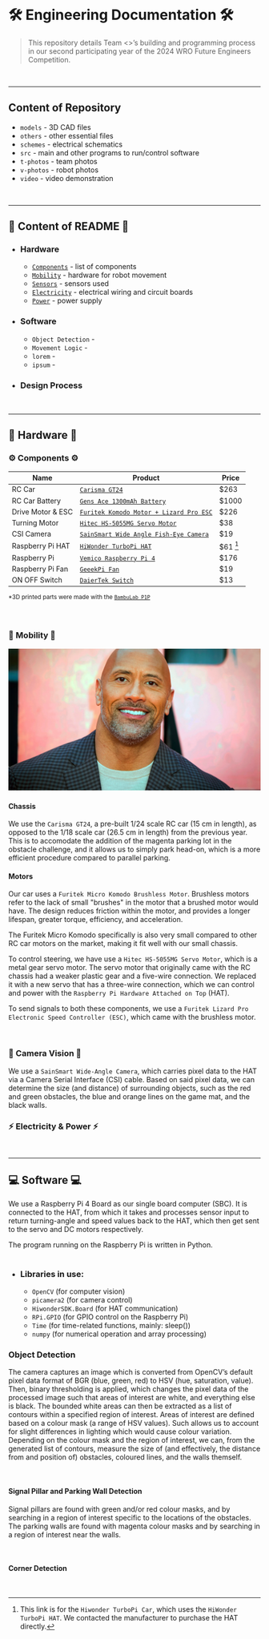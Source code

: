 &nbsp;

🛠️ Engineering Documentation 🛠️
======

> This repository details Team <>’s building and programming process in our second participating year of the 2024 WRO Future Engineers Competition.

&nbsp; 

---

## Content of Repository 
* `models` - 3D CAD files
* `others` - other essential files
* `schemes` - electrical schematics
* `src` - main and other programs to run/control software
* `t-photos` - team photos
* `v-photos` - robot photos
* `video` - video demonstration

&nbsp; 

---

## 📖 Content of README 📖

* ### Hardware
  * [`Components`](#components) - list of components 
  * [`Mobility`](#mobility) - hardware for robot movement
  * [`Sensors`](#sensors) - sensors used
  * [`Electricity`](#electricity) - electrical wiring and circuit boards
  * [`Power`](#power) - power supply
    
* ### Software
  * `Object Detection` - 
  * `Movement Logic` - 
  * `lorem` - 
  * `ipsum` - 
    
* ### Design Process

&nbsp;

---

## 🤖 Hardware 🤖

### ⚙️ Components ⚙️

| Name | Product | Price |
| ----------- | ----------- | ----------- |
| RC Car | [`Carisma GT24`](https://www.canadahobbies.ca/product/hobby-brands/carisma-rc/gt24-124th-4wd-toyota-celica-gt-four-st185-wrc/) | $263 |
| RC Car Battery | [`Gens Ace 1300mAh Battery`](https://www.examplelink.com) | $1000 | *link to be found*
| Drive Motor & ESC | [`Furitek Komodo Motor + Lizard Pro ESC`](https://www.xtremerc.ca/products/furitek-scx24-stinger-brushless-power-system-w-1212-3450kv-brushless-motor?_pos=1&amp;_sid=cf7c35a05&amp;_ss=r) | $226 |
| Turning Motor | [`Hitec HS-5055MG Servo Motor`](https://ca.robotshop.com/products/hs-5055mg-metal-gear-micro-servo-motor?srsltid=AfmBOopv8Z7LoCVOEqe16w05ZV-R78dNmy7dappldIxZiQzCJroxcssFc2Y) | $38 |
| CSI Camera | [`SainSmart Wide Angle Fish-Eye Camera`](https://www.amazon.ca/SainSmart-Fish-Eye-Camera-Raspberry-Arduino/dp/B00N1YJKFS/ref=sr_1_5) | $19 |
| Raspberry Pi HAT | [`HiWonder TurboPi HAT`](https://www.hiwonder.com/collections/raspberrypi-bionic-robot/products/turbopi?variant=40112905388119) | $61 [^1] |
| Raspberry Pi | [`Vemico Raspberry Pi 4`](https://www.amazon.ca/Vemico-Raspberry-Kit-Heatsinks-Screwdriver/dp/B09WXRCYL4/ref=sr_1_3) | $176 |
| Raspberry Pi Fan | [`GeeekPi Fan`](https://www.amazon.ca/dp/B07C9H9LJN?psc=1&ref=ppx_yo2ov_dt_b_product_details) | $19 |
| ON OFF Switch | [`DaierTek Switch`](https://a.co/d/05vnrpJD) | $13 |

[^1]:This link is for the `Hiwonder TurboPi Car`, which uses the `HiWonder TurboPi HAT`. We contacted the manufacturer to purchase the HAT directly.

<sup>*3D printed parts were made with the [`BambuLab P1P`](https://ca.store.bambulab.com/products/p1p)</sup>

&nbsp;

### 🚗 Mobility 🚗

<img src="v-photos/rock.webp" width="700" height=auto>

#### Chassis
We use the `Carisma GT24`, a pre-built 1/24 scale RC car (15 cm in length), as opposed to the 1/18 scale car (26.5 cm in length) from the previous year. This is to accomodate the addition of the magenta parking lot in the obstacle challenge, and it allows us to simply park head-on, which is a more efficient procedure compared to parallel parking. 

#### Motors
Our car uses a `Furitek Micro Komodo Brushless Motor`. Brushless motors refer to the lack of small "brushes" in the motor that a brushed motor would have. The design reduces friction within the motor, and provides a longer lifespan, greater torque, efficiency, and acceleration. 

The Furitek Micro Komodo specifically is also very small compared to other RC car motors on the market, making it fit well with our small chassis.

To control steering, we have use a `Hitec HS-5055MG Servo Motor`, which is a metal gear servo motor. The servo motor that originally came with the RC chassis had a weaker plastic gear and a five-wire connection. We replaced it with a new servo that has a three-wire connection, which we can control and power with the `Raspberry Pi Hardware Attached on Top` (HAT). 

To send signals to both these components, we use a `Furitek Lizard Pro Electronic Speed Controller (ESC)`, which came with the brushless motor.

&nbsp;

### 👀 Camera Vision 👀
We use a `SainSmart Wide-Angle Camera`, which carries pixel data to the HAT via a Camera Serial Interface (CSI) cable. Based on said pixel data, we can determine the size (and distance) of surrounding objects, such as the red and green obstacles, the blue and orange lines on the game mat, and the black walls.
&nbsp;

### ⚡ Electricity & Power ⚡

&nbsp;

---
## 💻 Software 💻

We use a Raspberry Pi 4 Board as our single board computer (SBC). It is connected to the HAT, from which it takes and processes sensor input to return turning-angle and speed values back to the HAT, which then get sent to the servo and DC motors respectively. 

The program running on the Raspberry Pi is written in Python.     
&nbsp;

* ### Libraries in use:
  * `OpenCV` (for computer vision)
  * `picamera2` (for camera control)
  * `HiwonderSDK.Board` (for HAT communication)
  * `RPi.GPIO` (for GPIO control on the Raspberry Pi)
  * `Time` (for time-related functions, mainly: sleep())
  * `numpy` (for numerical operation and array processing)

### Object Detection
The camera captures an image which is converted from OpenCV’s default pixel data format of BGR (blue, green, red) to HSV (hue, saturation, value). Then, binary thresholding is applied, which changes the pixel data of the processed image such that areas of interest are white, and everything else is black. The bounded white areas can then be extracted as a list of contours within a specified region of interest. 
Areas of interest are defined based on a colour mask (a range of HSV values). Such allows us to account for slight differences in lighting which would cause colour variation. Depending on the colour mask and the region of interest, we can, from the generated list of contours, measure the size of (and effectively, the distance from and position of) obstacles, coloured lines, and the walls themself. 

&nbsp;

#### Signal Pillar and Parking Wall Detection
Signal pillars are found with green and/or red colour masks, and by searching in a region of interest specific to the locations of the obstacles. The parking walls are found with magenta colour masks and by searching in a region of interest near the walls.

&nbsp;

#### Corner Detection

&nbsp;

